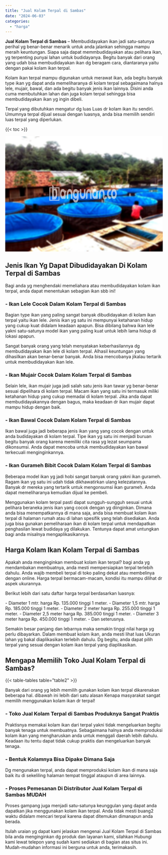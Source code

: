 ```yaml
---
title: "Jual Kolam Terpal di Sambas"
date: "2024-06-03"
categories: 
  - "harga"
---
```


**Jual Kolam Terpal di Sambas** – Membudidayakan ikan jadi satu-satunya perihal yg benar-benar menarik untuk anda jalankan sehingga mampu meraih keuntungan. Siapa saja dapat memmbudidayakan atau pelihara ikan, yg terpenting punyai lahan untuk budidayanya. Begitu banyak dari orang yang udah bisa membudidayakan ikan dg beragam cara, diantaranya yaitu dengan pakai kolam ikan terpal.

Kolam ikan terpal mampu digunakan untuk merawat ikan, ada begitu banyak type ikan yg dapat anda memeliharanya di kolam terpal sebagaimana halnya lele, mujair, bawal, dan ada begitu banyak jenis ikan lainnya. Disini anda cuma membutuhkan lahan dan juga kolam terpal sehingga bisa membudidayakan ikan yg ingin dibeli.

Terpal yang dibutuhkan mengatur dg luas Luas dr kolam ikan itu sendiri. Umumnya terpal dijual sesuai dengan luasnya, anda bisa memilih sendiri luas terpal yang diperlukan.

{{< toc >}}

![Jual Kolam Terpal di Sambas](/images/jual-kolam-terpal-37.png)

## Jenis Ikan Yg Dapat Dibudidayakan Di Kolam Terpal di Sambas

Bagi anda yg menghendaki memeliahara atau membudidayakan kolam ikan terpal, anda dapat menentukan sebagian ikan sbb ini!

### \- Ikan Lele Cocok Dalam Kolam Terpal di Sambas

Bagian type ikan yang paling sangat banyak dibudidayakan di kolam ikan terpal yaitu ikan lele. Jenis ikan yg satu ini mempunyai ketahanan hidup yang cukup kuat didalam keadaan apapun. Bisa dibilang bahwa ikan lele yakni satu-satunya model ikan yang paling kuat untuk lebih lama hidup di lokasi apapun.

Sangat banyak orang yang telah menyatakan keberhasilannya dg membudidayakan ikan lele di kolam terpal. Alhasil keuntungan yang dihasilkan akan benar-benar banyak. Anda bisa mencobanya jikalau tertarik untuk membudidayakan ikan lele.

### \- Ikan Mujair Cocok Dalam Kolam Terpal di Sambas

Selain lele, ikan mujair juga jadi salah satu jenis ikan tawar yg benar-benar sesuai dipelihara di kolam terpal. Macam ikan yang satu ini termasuk miliki ketahanan hidup yang cukup memadai di kolam terpal. Jika anda dapat membudidayakannya dengan bagus, maka keadaan dr ikan mujair dapat mampu hidup dengan baik.

### \- Ikan Bawal Cocok Dalam Kolam Terpal di Sambas

Ikan bawal juga jadi beberapa jenis ikan yang yang cocok dengan untuk anda budidayakan di kolam terpal. Tipe ikan yg satu ini menjadi buruan begitu banyak orang karena memiliki cita rasa yg lezat seumpama dikonsumsi. Anda dapat mencoba untuk membudidayakan kan bawal terkecuali menginginkannya.

### \- Ikan Gurameh Bibit Cocok Dalam Kolam Terpal di Sambas

Beberapa model ikan yg jadi hobi sangat banyak orang yakni ikan gurameh. Ragam ikan yg satu ini udah tidak dikhawatirkan ulang kelezatannya. Banyak dr mereka yang tertarik untuk mengonsumsi ikan gurameh. Anda dapat memeliharanya kemudian dijual ke pembeli.

Menggunakan kolam terpal pasti dapat sungguh-sungguh sesuai untuk pelihara beraneka jenis ikan yang cocok dengan yg diinginkan. Dimana anda bisa menempatkannya di mana saja, anda bisa membuat kolam ikan terpal di halaman rumah atau di lahan spesifik yang telah disediakan. Anda juga bisa gunakan pemeliharaan ikan di kolam terpal untuk mendapatkan penghasilan lewat budidaya yg dilakukan. Tentunya dapat amat untungkan bagi anda misalnya mengaplikasikannya.

## Harga Kolam Ikan Kolam Terpal di Sambas

Apakah anda menginginkan membuat kolam ikan terpal? bagi anda yg mendambakan membuatnya, anda mesti mempersiapkan terpal terlebih dahulu. Anda wajib membeli terpal di toko paling dekat atau membelinya dengan online. Harga terpal bermacam-macam, kondisi itu mampu dilihat dr aspek ukurannya.

Berikut lebih dari satu daftar harga terpal berdasarkan luasnya:

\- Diameter 1 mtr. harga Rp. 135.000 tinggi 1 meter. - Diameter 1,5 mtr. harga Rp. 185.000 tinggi 1 meter. - Diameter 2 meter harga Rp. 255.000 tinggi 1 meter. - Diameter 2,5 meter harga Rp. 385.000 tinggi 1 meter. - Diameter 3 meter harga Rp. 450.000 tinggi 1 meter. - Dan seterusnya.

Semakin besar panjang dan lebarnya maka semakin tinggi nilai harga yg perlu dibayarkan. Dalam membuat kolam ikan, anda mesti lihat luas Ukuran lahan yg bakal diaplikasikan terlebih dahulu. Dg begitu, anda dapat pilih terpal yang sesuai dengan kolam ikan terpal yang diaplikasikan.

## Mengapa Memilih Toko Jual Kolam Terpal di Sambas?

{{< table-tables table="table2" >}}

Banyak dari orang yg lebih memilih gunakan kolam ikan terpal dikarenakan beberapa hal. dibawah ini lebih dari satu alasan Kenapa masyarakat sangat memilih menggunakan kolam ikan dr terpal!

### \- Toko Jual Kolam Terpal di Sambas Produknya Sangat Praktis

Praktisnya memakai kolam ikan dari terpal yakni tidak mengeluarkan begitu banyak tenaga untuk membuatnya. Sebagaimana halnya anda memproduksi kolam ikan yang mengharuskan anda untuk menggali daerah lebih dahulu. Keadaan itu tentu dapat tidak cukup praktis dan mengeluarkan banyak tenaga.

### \- Bentuk Kolamnya Bisa Dipake Dimana Saja

Dg mengunakan terpal, anda dapat memproduksi kolam ikan di mana saja baik itu di sekeliling halaman tempat tinggal ataupun di area lainnya.

### \- Proses Pemesanan Di Distributor Jual Kolam Terpal di Sambas MUDAH

Proses gampang juga menjadi satu-satunya keunggulan yang dapat anda dapatkan jika menggunakan kolam ikan terpal. Anda tidak mesti buang2 waktu didalam mencari terpal karena dapat ditemukan dimanapun anda berada.

Itulah uraian yg dapat kami jelaskan mengenai Jual Kolam Terpal di Sambas bila anda menginginkan dg produk dan layanan kami, silahkan Hubungi kami lewat telepon yang sudah kami sediakan di bagian atas situs ini. Mudah-mudahan informasi ini berguna untuk anda, terimakasih.
